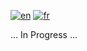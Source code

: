 [![en](https://img.shields.io/badge/lang-en-pink.svg)](https://github.com/nfauconn/cpp/blob/master/README.md)
[![fr](https://img.shields.io/badge/lang-fr-purple.svg)](https://github.com/nfauconn/cpp/blob/master/README.fr.md)

... In Progress ...